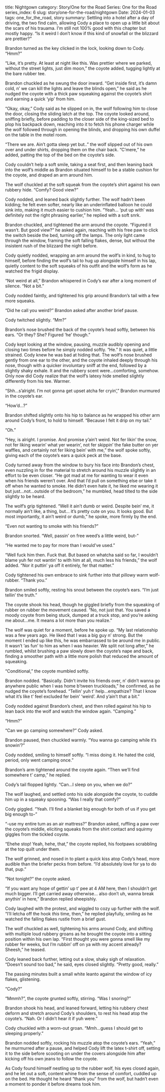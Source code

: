 title: Nightgown
category: Story/One for the Road
Series: One for the Road
series_index: 6
slug: story/one-for-the-road/nightgown
Date: 2024-01-03
tags: one_for_the_road, story
summary: Settling into a hotel after a day of driving, the two find calm, allowing Cody a place to open up a little bit about the scars of his trauama. I'm still not 100% good with this chapter but mostly happy.
“Is it weird I don’t know if this kind of snowfall or the blizzard are prettier?”

Brandon turned as the key clicked in the lock, looking down to Cody. “Hmm?”

“Like, it’s pretty. At least at night like this. Was prettier where we parked, without the street lights, just dim moon,” the coyote added, tugging lightly at the bare rubber tee.

Brandon chuckled as he swung the door inward. “Get inside first, it’s damn cold, n’ we can kill the lights and leave the blinds open,” he said as he nudged the coyote with a thick paw squeaking against the coyote’s shirt and earning a quick ‘yip’ from him.

“Okay, okay,” Cody said as he slipped on in, the wolf following him to close the door, closing the sliding latch at the top. The coyote looked around, sniffing briefly, before padding to the closer side of the king-sized bed to plop his backpack down, reaching into it to fetch his phone charger while the wolf followed through in opening the blinds, and dropping his own duffel on the table in the motel room.

“There we are. Ain’t gotta sleep yet but..” the wolf slipped out of his own over and under shirts, dropping them on the chair back. “C’mere,” he added, patting the top of the bed on the coyote’s side.

Cody couldn’t help a soft smile, taking a seat first, and then leaning back into the wolf’s middle as Brandon situated himself to be a stable cushion for the coyote, and draped an arm around him.

The wolf chuckled at the soft squeak from the coyote’s shirt against his own rubbery hide. “Comfy? Good view?”

Cody nodded, and leaned back slightly further. The wolf hadn’t been kidding; he felt even softer, nearly like an underinflated balloon he could sink into, making it much easier to cushion him. “Yeah… ‘put up with’ was definitely not the right phrasing earlier,” he replied with a soft snrk.

Brandon chuckled, and tightened the arm around the coyote. “Figured it wasn’t. But good view?” he asked again, reaching with his free paw to click the switch beside the bed, turning off the lamps. The only light came through the window, framing the soft falling flakes, dense, but without the insistent rush of the blizzard the night before.

Cody quietly nodded, wrapping an arm around the wolf’s in kind, to hug to himself, before finding the wolf’s tail to hug up alongside himself in his lap, quietly content to the soft squeaks of his outfit and the wolf’s form as he watched the frigid display.

“Not weird at all,” Brandon whispered in Cody’s ear after a long moment of silence. “Not a bit.”

Cody nodded faintly, and tightened his grip around Brandon’s tail with a few more squeaks.

“Did he call you weird?” Brandon asked after another brief pause.

Cody twitched slightly. “Mm?”

Brandon’s nose brushed the back of the coyote’s head softly, between his ears. “Or they? She? Figured ‘he’ though.”

Cody kept looking at the window, pausing, muzzle audibly opening and closing two times before he simply nodded softly. “He.” It was quiet, a little strained. Cody knew he was bad at hiding that. The wolf’s nose brushed gently from one ear to the other, and the coyote inhaled deeply through his nose, though with a quicker involuntary sniff at the end, followed by a slightly shaky exhale. It and the rubbery scent were...comforting, somehow. Only now did Cody realize that the wolf’s latexy hide smelled slightly differently from his tee. Warmer.

“Shh…s’alright. I’m not gonna get upset atcha fer cryin’,” Brandon murmured in the coyote’s ear.

“How’d…?”

Brandon shifted slightly onto his hip to balance as he wrapped his other arm around Cody’s front, to hold to himself. “Because I felt it drip on my tail.”

“Oh.”

“Hey, is alright. I promise. And promise y’ain’t weird. Not fer likin’ the snow, not fer liking wearin’ what yer wearin’, not fer skippin’ the fake butter on yer waffles, and certainly not fer liking bein’ with me,” the wolf spoke softly, giving each of the coyote’s ears a quick peck at the base.

Cody turned away from the window to bury his face into Brandon’s chest, even nuzzling in for the material to stretch around his muzzle slightly in an effort to be even closer. “He got mad at me for wanting to wear it even when his friends weren’t over. And that I’d pull on something else or take it off when he wanted to smoke. He didn’t even hate it, he liked me wearing it but just...not...outside of the bedroom,” he mumbled, head tilted to the side slightly to be heard.

The wolf’s grip tightened. “Well it ain’t dumb or weird. Despite bein’ me, it normally ain’t like, a thing, but… it’s pretty cute on you. It looks good. But most importantly, it ain’t weird or dumb,” he spoke, more firmly by the end.

“Even not wanting to smoke with his friends?”

Brandon snorted. “Well, passin’ on free weed’s a little weird, but-”

“He wanted me to pay for more than I would’ve used.”

“Well fuck him then. Fuck that. But based on whatcha said so far, I wouldn’t blame yuh fer not wantin’ to with him at all, much less his friends,” the wolf added. “Nor it puttin’ ya off it entirely, fer that matter.”

Cody tightened his own embrace to sink further into that pillowy warm wolf-rubber. “Thank you.”

Brandon smiled softly, resting his snout between the coyote’s ears. “I’m just tellin’ the truth.”

The coyote shook his head, though he giggled briefly from the squeaking of rubber on rubber the movement caused. “No, not just that. You saved a moody coyote from being stuck, dumped at a truck stop, and you’re asking me about...me. It means a lot more than you realize.”

The wolf was quiet for a moment, before he spoke up. “My last relationship was a few years ago. He liked that I was a big guy n’ strong. But the moment I ended up like this, he was embarrassed to be around me in public. It wasn’t ‘as fun’ to him as when I was heavier. We split not long after,” he rumbled, whilst brushing a paw slowly down the coyote’s nape and back, finding a smoother path with a little more polish that reduced the amount of squeaking.

“Conditional,” the coyote mumbled softly.

Brandon nodded. “Basically. Didn’t invite his friends over, n’ didn’t wanna go anywhere public when I was home b’tween truckloads,” he confirmed, as he nudged the coyote’s forehead. “Tellin’ yuh t’ help...empathize? That I know what it’s like t’ feel excluded fer bein’ ‘weird’. And y’ain’t that a bit.”

Cody nodded against Brandon’s chest, and then rolled against his hip to lean back into the wolf and watch the window again. “Camping.”

“Hmm?”

“Can we go camping somewhere?” Cody asked.

Brandon paused, then chuckled warmly. “You wanna go camping while it’s snowin’?”

Cody nodded, smiling to himself softly. “I miss doing it. He hated the cold, period, only went camping once.”

Brandon’s arm tightened around the coyote again. “Then we’ll find somewhere t’ camp,” he replied.

Cody’s tail flopped lightly. “Can...I sleep on you, when we do?”

The wolf laughed, and settled onto his side alongside the coyote, to cuddle him up in a squeaky spooning. “Was I really that comfy?”

Cody giggled. “Yeah. I’ll find a blanket big enough for both of us if you get big enough to-”

“-use my entire tum as an air mattress?” Brandon asked, ruffling a paw over the coyote’s middle, eliciting squeaks from the shirt contact and squirmy giggles from the tickled coyote.

“Ehehe stop! Yeah, hehe, that,” the coyote replied, his footpaws scrabbling at the top quilt under them.

The wolf grinned, and nosed in to plant a quick kiss atop Cody’s head, more audible than the briefer pecks from before. “I’d absolutely love for ya to do that, pup.”

“Not tonight?” the coyote asked.

“If you want any hope of gettin’ up t’ pee at 4 AM here, then I shouldn’t get much bigger. I’ll get carried away otherwise… also don’t uh, wanna break anythin’ in here,” Brandon replied sheepishly.

Cody laughed with the protest, and wiggled to cozy up further with the wolf. “I’ll letcha off the hook *this* time, then,” he replied playfully, smiling as he watched the falling flakes rustle from a brief gust.

The wolf chuckled as well, tightening his arms around Cody, and shifting with multiple loud rubbery groans as he brought the coyote into a sitting position within his own lap. “First thought you were gonna smell like my rubber fer weeks, but I’m rubbin’ off on ya with my accent already? Sheesh,” he teased.

Cody leaned back further, letting out a slow, shaky sigh of relaxation. “Doesn’t sound too bad,” he said, eyes closed slightly. “Pretty good, really.”

The passing minutes built a small white leanto against the window of icy flakes, glistening.

“Cody?”

“Mmmh?”, the coyote grunted softly, stirring. “Was I snoring?”

Brandon shook his head, and leaned forward, letting his rubbery chest deform and stretch around Cody’s shoulders, to rest his head atop the coyote’s. “Nah. Or I didn’t hear it if yuh were.”

Cody chuckled with a worn-out groan. “Mmh...guess I should get to sleeping properly.”

Brandon nodded softly, rocking his muzzle atop the coyote’s ears. “Yeah,” he murmurred after a pause, and helped Cody lift the latex t-shirt off, setting it to the side before scooting on under the covers alongside him after kicking off his own jeans to follow the coyote.

As Cody found himself nestling up to the rubber wolf, his eyes closed again, and he let out a soft, content whine from the sense of comfort, cuddled up on the bed. He thought he heard “thank you” from the wolf, but hadn’t even a moment to ponder it before dreams took him.
